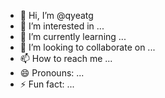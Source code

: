 - 👋 Hi, I’m @qyeatg
- 👀 I’m interested in ...
- 🌱 I’m currently learning ...
- 💞️ I’m looking to collaborate on ...
- 📫 How to reach me ...
- 😄 Pronouns: ...
- ⚡ Fun fact: ...

<!---
qyeatg/qyeatg is a ✨ special ✨ repository because its `README.md` (this file) appears on your GitHub profile.
You can click the Preview link to take a look
<!DOCTYPE html>
<html lang="en">
<head>
  <meta charset="UTF-8">
  <meta name="viewport" content="width=device-width, initial-scale=1.0">
  <title>Anime GitHub</title>
  <link rel="stylesheet" href="styles.css">
</head>
<body>
  <header class="navbar">
    <div class="logo">AnimeHub</div>
    <nav>
      <ul>
        <li><a href="#">Home</a></li>
        <li><a href="#">Repositories</a></li>
        <li><a href="#">About</a></li>
        <li><a href="#">Profile</a></li>
      </ul>
    </nav>
  </header>

  <main>
    <section class="profile">
      <img src="anime-avatar.jpg" alt="Anime Avatar" class="avatar">
      <h1>Username</h1>
      <p>"Dream big, code bigger!"</p>
    </section>

    <section class="repositories">
      <h2>Repositories</h2>
      <ul>
        <li>
          <a href="#">Anime-Themed Portfolio</a>
          <p>A fun and interactive portfolio website with anime aesthetics.</p>
        </li>
        <li>
          <a href="#">Manga Tracker</a>
          <p>A web app to keep track of your favorite manga.</p>
        </li>
        <li>
          <a href="#">Otaku Quiz</a>
          <p>A quiz app for anime enthusiasts.</p>
        </li>
      </ul>
    </section>
  </main>

  <footer>
    <p>© 2024 AnimeHub. Made with ❤️ by Anime Devs.</p>
  </footer>
</body>
</html>
